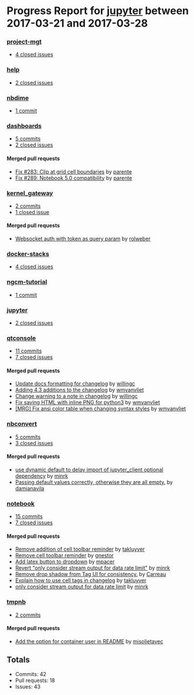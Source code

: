 # Progress Report for [jupyter](https://github.com/jupyter) between 2017-03-21 and 2017-03-28

### [project-mgt](https://github.com/jupyter/project-mgt)
-  [4 closed issues](https://github.com/jupyter/project-mgt/issues?utf8=%E2%9C%93&q=is%3Aissue%20closed%3A2017-03-21..2017-03-28)

### [help](https://github.com/jupyter/help)
-  [2 closed issues](https://github.com/jupyter/help/issues?utf8=%E2%9C%93&q=is%3Aissue%20closed%3A2017-03-21..2017-03-28)

### [nbdime](https://github.com/jupyter/nbdime)
-  [1 commit](https://github.com/jupyter/nbdime/compare/master@%7B1490079600%7D...master@%7B1490684400%7D)

### [dashboards](https://github.com/jupyter/dashboards)
-  [5 commits](https://github.com/jupyter/dashboards/compare/master@%7B1490079600%7D...master@%7B1490684400%7D)
-  [2 closed issues](https://github.com/jupyter/dashboards/issues?utf8=%E2%9C%93&q=is%3Aissue%20closed%3A2017-03-21..2017-03-28)

#### Merged pull requests
- [Fix #283: Clip at grid cell boundaries](https://github.com/jupyter/dashboards/pull/291) by [parente](https://github.com/parente)
- [Fix #289: Notebook 5.0 compatibility](https://github.com/jupyter/dashboards/pull/290) by [parente](https://github.com/parente)

### [kernel_gateway](https://github.com/jupyter/kernel_gateway)
-  [2 commits](https://github.com/jupyter/kernel_gateway/compare/master@%7B1490079600%7D...master@%7B1490684400%7D)
-  [1 closed issue](https://github.com/jupyter/kernel_gateway/issues?utf8=%E2%9C%93&q=is%3Aissue%20closed%3A2017-03-21..2017-03-28)

#### Merged pull requests
- [Websocket auth with token as query param](https://github.com/jupyter/kernel_gateway/pull/234) by [rolweber](https://github.com/rolweber)

### [docker-stacks](https://github.com/jupyter/docker-stacks)
-  [4 closed issues](https://github.com/jupyter/docker-stacks/issues?utf8=%E2%9C%93&q=is%3Aissue%20closed%3A2017-03-21..2017-03-28)

### [ngcm-tutorial](https://github.com/jupyter/ngcm-tutorial)
-  [1 commit](https://github.com/jupyter/ngcm-tutorial/compare/master@%7B1490079600%7D...master@%7B1490684400%7D)

### [jupyter](https://github.com/jupyter/jupyter)
-  [2 closed issues](https://github.com/jupyter/jupyter/issues?utf8=%E2%9C%93&q=is%3Aissue%20closed%3A2017-03-21..2017-03-28)

### [qtconsole](https://github.com/jupyter/qtconsole)
-  [11 commits](https://github.com/jupyter/qtconsole/compare/master@%7B1490079600%7D...master@%7B1490684400%7D)
-  [7 closed issues](https://github.com/jupyter/qtconsole/issues?utf8=%E2%9C%93&q=is%3Aissue%20closed%3A2017-03-21..2017-03-28)

#### Merged pull requests
- [Update docs formatting for changelog](https://github.com/jupyter/qtconsole/pull/204) by [willingc](https://github.com/willingc)
- [Adding 4.3 additions to the changelog](https://github.com/jupyter/qtconsole/pull/203) by [wmvanvliet](https://github.com/wmvanvliet)
- [Change warning to a note in changelog](https://github.com/jupyter/qtconsole/pull/200) by [willingc](https://github.com/willingc)
- [Fix saving HTML with inline PNG for python3](https://github.com/jupyter/qtconsole/pull/198) by [wmvanvliet](https://github.com/wmvanvliet)
- [[MRG] Fix ansi color table when changing syntax styles](https://github.com/jupyter/qtconsole/pull/195) by [wmvanvliet](https://github.com/wmvanvliet)

### [nbconvert](https://github.com/jupyter/nbconvert)
-  [5 commits](https://github.com/jupyter/nbconvert/compare/master@%7B1490079600%7D...master@%7B1490684400%7D)
-  [3 closed issues](https://github.com/jupyter/nbconvert/issues?utf8=%E2%9C%93&q=is%3Aissue%20closed%3A2017-03-21..2017-03-28)

#### Merged pull requests
- [use dynamic default to delay import of jupyter_client optional dependency](https://github.com/jupyter/nbconvert/pull/559) by [minrk](https://github.com/minrk)
- [Passing default values correctly, otherwise they are all empty.](https://github.com/jupyter/nbconvert/pull/558) by [damianavila](https://github.com/damianavila)

### [notebook](https://github.com/jupyter/notebook)
-  [15 commits](https://github.com/jupyter/notebook/compare/master@%7B1490079600%7D...master@%7B1490684400%7D)
-  [7 closed issues](https://github.com/jupyter/notebook/issues?utf8=%E2%9C%93&q=is%3Aissue%20closed%3A2017-03-21..2017-03-28)

#### Merged pull requests
- [Remove addition of cell toolbar reminder](https://github.com/jupyter/notebook/pull/2333) by [takluyver](https://github.com/takluyver)
- [Remove cell toolbar reminder](https://github.com/jupyter/notebook/pull/2331) by [gnestor](https://github.com/gnestor)
- [Add latex button to dropdown](https://github.com/jupyter/notebook/pull/2329) by [mpacer](https://github.com/mpacer)
- [Revert "only consider stream output for data rate limit"](https://github.com/jupyter/notebook/pull/2326) by [minrk](https://github.com/minrk)
- [Remove drop shadow from Tag UI for consistency.](https://github.com/jupyter/notebook/pull/2324) by [Carreau](https://github.com/Carreau)
- [Explain how to use cell tags in changelog](https://github.com/jupyter/notebook/pull/2323) by [takluyver](https://github.com/takluyver)
- [only consider stream output for data rate limit](https://github.com/jupyter/notebook/pull/2293) by [minrk](https://github.com/minrk)

### [tmpnb](https://github.com/jupyter/tmpnb)
-  [2 commits](https://github.com/jupyter/tmpnb/compare/master@%7B1490079600%7D...master@%7B1490684400%7D)

#### Merged pull requests
- [Add the option for container user in README](https://github.com/jupyter/tmpnb/pull/267) by [misolietavec](https://github.com/misolietavec)

## Totals
- Commits: 42
- Pull requests: 18
- Issues: 43
